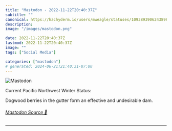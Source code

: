 ```yaml
---
title: "Mastodon - 2022-11-22T20:40:37Z"
subtitle: ""
canonical: https://hachyderm.io/users/mweagle/statuses/109389390624389657
description:
image: "/images/mastodon.png"

date: 2022-11-22T20:40:37Z
lastmod: 2022-11-22T20:40:37Z
image: ""
tags: ["Social Media"]

categories: ["mastodon"]
# generated: 2024-06-21T21:40:31-07:00
---
```

![Mastodon](/images/mastodon.png)

<p>Current Pacific Northwest Winter Status:</p><p>Dogwood berries in the gutter form an effective and undesirable dam.</p>


###### [Mastodon Source 🐘](https://hachyderm.io/@mweagle/109389390624389657)

___
